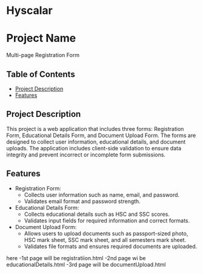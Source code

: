 # Hyscalar
# Project Name

Multi-page Registration Form

## Table of Contents

- [Project Description](#project-description)
- [Features](#features)


## Project Description

This project is a web application that includes three forms: Registration Form, Educational Details Form, and Document Upload Form. The forms are designed to collect user information, educational details, and document uploads. The application includes client-side validation to ensure data integrity and prevent incorrect or incomplete form submissions.

## Features

- Registration Form:
  - Collects user information such as name, email, and password.
  - Validates email format and password strength.
- Educational Details Form:
  - Collects educational details such as HSC and SSC scores.
  - Validates input fields for required information and correct formats.
- Document Upload Form:
  - Allows users to upload documents such as passport-sized photo, HSC mark sheet, SSC mark sheet, and all semesters mark sheet.
  - Validates file formats and ensures required documents are uploaded.


here 
    -1st page will be registratiion.html
    -2nd page wi be educationalDetails.html
    -3rd page will be documentUpload.html
